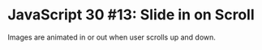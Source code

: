 # JavaScript 30 #13: Slide in on Scroll

Images are animated in or out when user scrolls up and down.